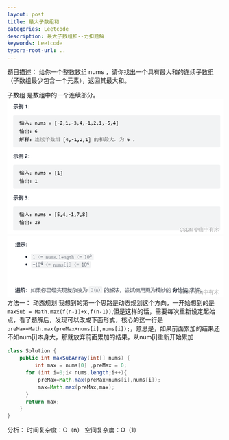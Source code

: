 ```yaml
---
layout: post
title: 最大子数组和
categories: Leetcode
description: 最大子数组和--力扣题解
keywords: Leetcode
typora-root-url: ..
---
```


﻿题目描述：
给你一个整数数组 nums ，请你找出一个具有最大和的连续子数组（子数组最少包含一个元素），返回其最大和。

子数组 是数组中的一个连续部分。
![在这里插入图片描述](/images/posts/Maximum-Subarray/baaa3a6059884dbb88318a0d0571e9f2.png)
![在这里插入图片描述](/images/posts/Maximum-Subarray/f7b074a01a9b4a9c917f7aa322a05141.png)
方法一：
动态规划
我想到的第一个思路是动态规划这个方向，一开始想到的是`maxSub = Math.max(f(n-1)+x,f(n-1))`,但是这样的话，需要每次重新设定起始点，看了题解后，发现可以改成下面形式，核心的这一行是`preMax=Math.max(preMax+nums[i],nums[i]);`，意思是，如果前面累加的结果还不如num[i]本身大，那就放弃前面累加的结果，从num[i]重新开始累加

```java
class Solution {
    public int maxSubArray(int[] nums) {
         int max = nums[0] ,preMax = 0;
      for (int i=0;i< nums.length;i++){
          preMax=Math.max(preMax+nums[i],nums[i]);
          max=Math.max(preMax,max);
      }
      return max;
    }
}
```

分析：
时间复杂度：O（n）
空间复杂度：O（1）